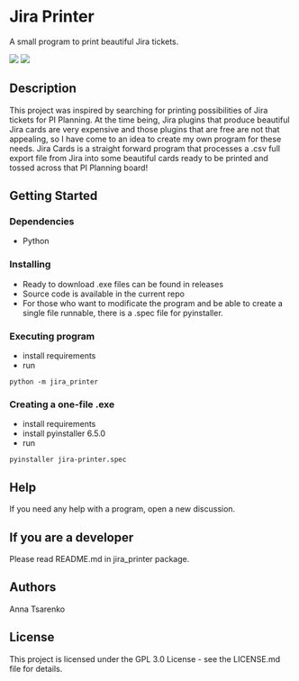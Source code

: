 # Jira Printer

A small program to print beautiful Jira tickets.

<img src="https://img.shields.io/badge/Python-FFD43B?style=for-the-badge&logo=python&logoColor=blue"/>
<img src="https://img.shields.io/badge/Jira-0052CC?style=for-the-badge&amp;logo=Jira&amp;logoColor=white"/>

## Description

This project was inspired by searching for printing possibilities of Jira tickets for PI Planning.
At the time being, Jira plugins that produce beautiful Jira cards are very expensive and those plugins that are free are not that appealing, so I have come to an idea to create my own program for these needs.
Jira Cards is a straight forward program that processes a .csv full export file from Jira into some beautiful cards ready to be printed and tossed across that PI Planning board!

## Getting Started

### Dependencies

* Python

### Installing

* Ready to download .exe files can be found in releases
* Source code is available in the current repo
* For those who want to modificate the program and be able to create a single file runnable, there is a .spec file for pyinstaller.

### Executing program

* install requirements
* run
```
python -m jira_printer
```

### Creating a one-file .exe

* install requirements
* install pyinstaller 6.5.0
* run
```
pyinstaller jira-printer.spec
```

## Help

If you need any help with a program, open a new discussion.

## If you are a developer

Please read README.md in jira_printer package.

## Authors

Anna Tsarenko

## License

This project is licensed under the GPL 3.0 License - see the LICENSE.md file for details.